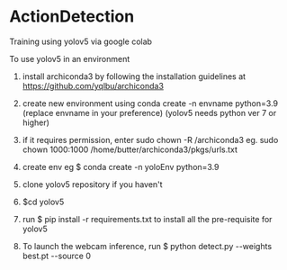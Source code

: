 # ActionDetection

Training using yolov5 via google colab


To use yolov5 in an environment

1. install archiconda3 by following the installation guidelines at https://github.com/yqlbu/archiconda3


3. create new environment using conda create -n envname python=3.9 (replace envname in your preference) (yolov5 needs python ver 7 or higher)

4. if it requires permission, enter sudo chown -R <user> <path>/archiconda3 eg. sudo chown 1000:1000 /home/butter/archiconda3/pkgs/urls.txt

5. create env eg $ conda create -n yoloEnv python=3.9

6. clone yolov5 repository if you haven't

7. $cd yolov5

8. run $ pip install -r requirements.txt to install all the pre-requisite for yolov5


9. To launch the webcam inference, run $ python detect.py --weights best.pt --source 0
